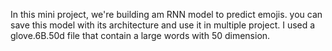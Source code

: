 In this mini project, we're building am RNN model to predict emojis.
you can save this model with its architecture and use it in multiple project.
I used a glove.6B.50d file that contain a large words with 50 dimension.

